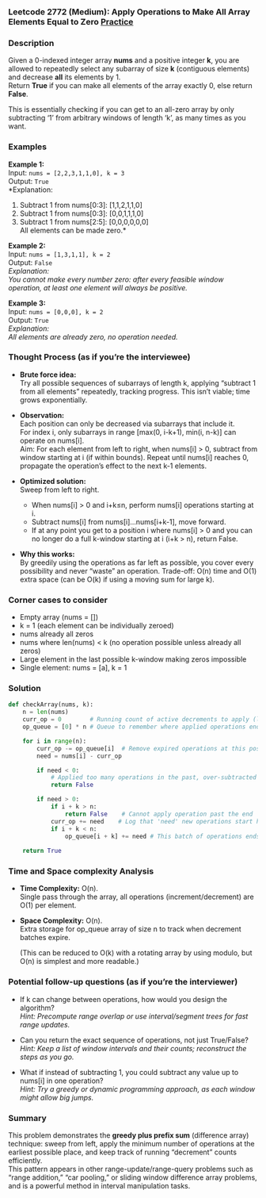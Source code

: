 ### Leetcode 2772 (Medium): Apply Operations to Make All Array Elements Equal to Zero [Practice](https://leetcode.com/problems/apply-operations-to-make-all-array-elements-equal-to-zero)

### Description  
Given a 0-indexed integer array **nums** and a positive integer **k**, you are allowed to repeatedly select any subarray of size **k** (contiguous elements) and decrease **all** its elements by 1.  
Return **True** if you can make all elements of the array exactly 0, else return **False**.

This is essentially checking if you can get to an all-zero array by only subtracting ‘1’ from arbitrary windows of length ‘k’, as many times as you want.

### Examples  

**Example 1:**  
Input: `nums = [2,2,3,1,1,0], k = 3`  
Output: `True`  
*Explanation:  
1. Subtract 1 from nums[0:3]: [1,1,2,1,1,0]  
2. Subtract 1 from nums[0:3]: [0,0,1,1,1,0]  
3. Subtract 1 from nums[2:5]: [0,0,0,0,0,0]  
All elements can be made zero.*

**Example 2:**  
Input: `nums = [1,3,1,1], k = 2`  
Output: `False`  
*Explanation:  
You cannot make every number zero: after every feasible window operation, at least one element will always be positive.*

**Example 3:**  
Input: `nums = [0,0,0], k = 2`  
Output: `True`  
*Explanation:  
All elements are already zero, no operation needed.*

### Thought Process (as if you’re the interviewee)  

- **Brute force idea:**  
Try all possible sequences of subarrays of length k, applying “subtract 1 from all elements” repeatedly, tracking progress. This isn’t viable; time grows exponentially.

- **Observation:**  
Each position can only be decreased via subarrays that include it.  
For index i, only subarrays in range [max(0, i-k+1), min(i, n-k)] can operate on nums[i].  
Aim: For each element from left to right, when nums[i] > 0, subtract from window starting at i (if within bounds). Repeat until nums[i] reaches 0, propagate the operation’s effect to the next k-1 elements.

- **Optimized solution:**  
Sweep from left to right.
  - When nums[i] > 0 and i+k≤n, perform nums[i] operations starting at i.  
  - Subtract nums[i] from nums[i]…nums[i+k-1], move forward.
  - If at any point you get to a position i where nums[i] > 0 and you can no longer do a full k-window starting at i (i+k > n), return False.

- **Why this works:**  
By greedily using the operations as far left as possible, you cover every possibility and never “waste” an operation.
Trade-off: O(n) time and O(1) extra space (can be O(k) if using a moving sum for large k).

### Corner cases to consider  
- Empty array (nums = [])
- k = 1 (each element can be individually zeroed)
- nums already all zeros
- nums where len(nums) < k (no operation possible unless already all zeros)
- Large element in the last possible k-window making zeros impossible
- Single element: nums = [a], k = 1

### Solution

```python
def checkArray(nums, k):
    n = len(nums)
    curr_op = 0        # Running count of active decrements to apply (like a prefix sum trick)
    op_queue = [0] * n # Queue to remember where applied operations end

    for i in range(n):
        curr_op -= op_queue[i]  # Remove expired operations at this position
        need = nums[i] - curr_op

        if need < 0:
            # Applied too many operations in the past, over-subtracted
            return False

        if need > 0:
            if i + k > n:
                return False    # Cannot apply operation past the end
            curr_op += need    # Log that 'need' new operations start here
            if i + k < n:
                op_queue[i + k] += need # This batch of operations ends at i+k
            
    return True
```

### Time and Space complexity Analysis  

- **Time Complexity:** O(n).  
  Single pass through the array, all operations (increment/decrement) are O(1) per element.

- **Space Complexity:** O(n).  
  Extra storage for op_queue array of size n to track when decrement batches expire.
  
  (This can be reduced to O(k) with a rotating array by using modulo, but O(n) is simplest and more readable.)

### Potential follow-up questions (as if you’re the interviewer)  

- If k can change between operations, how would you design the algorithm?  
  *Hint: Precompute range overlap or use interval/segment trees for fast range updates.*

- Can you return the exact sequence of operations, not just True/False?  
  *Hint: Keep a list of window intervals and their counts; reconstruct the steps as you go.*

- What if instead of subtracting 1, you could subtract any value up to nums[i] in one operation?  
  *Hint: Try a greedy or dynamic programming approach, as each window might allow big jumps.*

### Summary
This problem demonstrates the **greedy plus prefix sum** (difference array) technique: sweep from left, apply the minimum number of operations at the earliest possible place, and keep track of running “decrement” counts efficiently.  
This pattern appears in other range-update/range-query problems such as “range addition,” “car pooling,” or sliding window difference array problems, and is a powerful method in interval manipulation tasks.